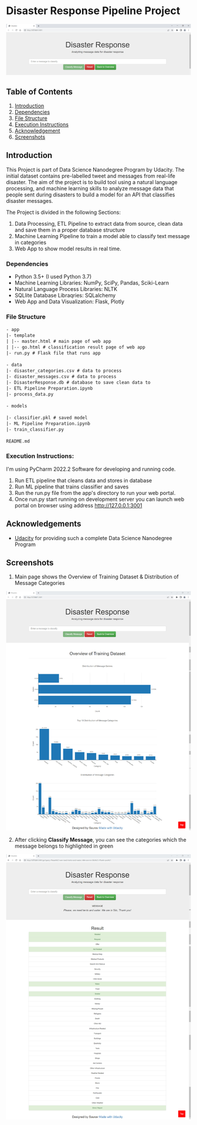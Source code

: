# Disaster Response Pipeline Project

![Intro Pic](screenshots/01_INTRO_Screen.jpg)

## Table of Contents
1. [Introduction](#Introduction)
2. [Dependencies](#Dependencies)
3. [File Structure](#FileStructure)
4. [Execution Instructions](#Execution_Instructions)
5. [Acknowledgement](#acknowledgement)
6. [Screenshots](#screenshots)

<a name="Introduction"></a>
## Introduction

This Project is part of Data Science Nanodegree Program by Udacity.
The initial dataset contains pre-labelled tweet and messages from real-life disaster. 
The aim of the project is to build tool using a natural language processing, and machine learning skills to analyze message data that people sent during disasters to build a model for an API that classifies disaster messages.

The Project is divided in the following Sections:

1. Data Processing, ETL Pipeline to extract data from source, clean data and save them in a proper database structure
2. Machine Learning Pipeline to train a model able to classify text message in categories
3. Web App to show model results in real time. 


<a name="Dependencies"></a>
### Dependencies
* Python 3.5+ (I used Python 3.7)
* Machine Learning Libraries: NumPy, SciPy, Pandas, Sciki-Learn
* Natural Language Process Libraries: NLTK
* SQLlite Database Libraqries: SQLalchemy
* Web App and Data Visualization: Flask, Plotly


<a name="FileStructure"></a>
### File Structure
```
- app
|- template
| |-- master.html # main page of web app
| |-- go.html # classification result page of web app
|- run.py # Flask file that runs app

- data
|- disaster_categories.csv # data to process
|- disaster_messages.csv # data to process
|- DisasterResponse.db # database to save clean data to
|- ETL Pipeline Preparation.ipynb
|- process_data.py

- models

|- classifier.pkl # saved model
|- ML Pipeline Preparation.ipynb
|- train_classifier.py

README.md
```
<a name="Execution_Instructions"></a>
### Execution Instructions:

I'm using PyCharm 2022.2 Software for developing and running code. 

1. Run ETL pipeline that cleans data and stores in database
2. Run ML pipeline that trains classifier and saves
3. Run the run.py file from the app's directory to run your web portal. 
4. Once run.py start running on development server you can launch web portal on browser using address http://127.0.0.1:3001


<a name="acknowledgement"></a>
## Acknowledgements

* [Udacity](https://www.udacity.com/) for providing such a complete Data Science Nanodegree Program


<a name="screenshots"></a>
## Screenshots

1. Main page shows the Overview of Training Dataset & Distribution of Message Categories

![Overview_Screen](screenshots/02_OVERVIEW_Screen.jpg)

2. After clicking **Classify Message**, you can see the categories which the message belongs to highlighted in green

![Message_Screen](screenshots/03_MESSAGE_Screen.jpg)

